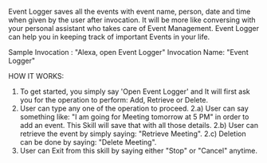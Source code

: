 Event Logger saves all the events with event name, person, date and time when given by the user after invocation. It will be more like conversing with your personal assistant who takes care of Event Management. Event Logger can help you in keeping track of important Events in your life.
 
Sample Invocation : "Alexa, open Event Logger"
Invocation Name: "Event Logger"

HOW IT WORKS:
1. To get started, you simply say 'Open Event Logger' and It will first ask you for the operation to perform: Add, Retrieve or Delete.
2. User can type any one of the operation to proceed. 
2.a) User can say something like: "I am going for Meeting tomorrow at 5 PM" in order to add an event. This Skill will save that with all those details. 
2.b) User can retrieve the event by simply saying: "Retrieve Meeting". 
2.c) Deletion can be done by saying: "Delete Meeting".
3. User can Exit from this skill by saying either "Stop" or "Cancel" anytime.

